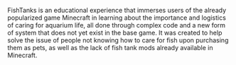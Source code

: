 FishTanks is an educational experience that immerses users of the already popularized game Minecraft in learning about the importance and logistics of caring for aquarium life, all done through complex code and a new form of system that does not yet exist in the base game. It was created to help solve the issue of people not knowing how to care for fish upon purchasing them as pets, as well as the lack of fish tank mods already available in Minecraft.
